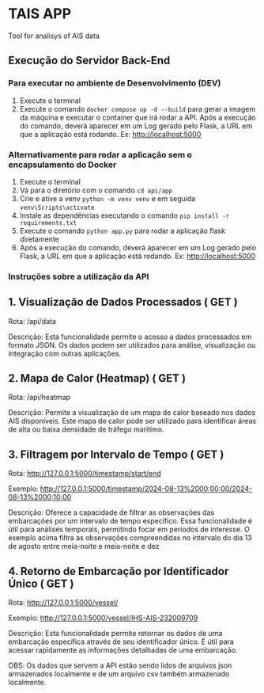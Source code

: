 # TAIS APP

Tool for analisys of AIS data

## Execução do Servidor Back-End

### Para executar no ambiente de Desenvolvimento (DEV)

1. Execute o terminal
2. Execute o comando ```docker compose up -d --build``` para gerar a imagem da máquina e executar o container que irá rodar a API. Após a execução do comando, deverá aparecer em um Log gerado pelo Flask, a URL em que a aplicação está rodando. Ex: <http://localhost:5000>

### Alternativamente para rodar a aplicação sem o encapsulamento do Docker

1. Execute o terminal
2. Vá para o diretório com o comando ```cd api/app```
3. Crie e ative a venv ```python -m venv venv``` e em seguida ```venv\Scripts\activate```
4. Instale as dependências executando o comando ```pip install -r requirements.txt```
5. Execute o comando ```python app.py``` para rodar a aplicação flask diretamente
6. Após a execução do comando, deverá aparecer em um Log gerado pelo Flask, a URL em que a aplicação está rodando. Ex: <http://localhost:5000>

### Instruções sobre a utilização da API

## 1. Visualização de Dados Processados ( GET )

 Rota: /api/data

 Descrição: Esta funcionalidade permite o acesso a dados processados em formato
JSON. Os dados podem ser utilizados para análise, visualização ou integração com
outras aplicações.

## 2. Mapa de Calor (Heatmap) ( GET )

 Rota: /api/heatmap

 Descrição: Permite a visualização de um mapa de calor baseado nos dados AIS
disponíveis. Este mapa de calor pode ser utilizado para identificar áreas de alta ou
baixa densidade de tráfego marítimo.

## 3. Filtragem por Intervalo de Tempo ( GET )

 Rota: <http://127.0.0.1:5000/timestamp/start/end>

 Exemplo: <http://127.0.0.1:5000/timestamp/2024-08-13%2000:00:00/2024-08-13%2000:10:00>

 Descrição: Oferece a capacidade de filtrar as observações das embarcações por um
intervalo de tempo específico. Essa funcionalidade é útil para análises temporais,
permitindo focar em períodos de interesse. O exemplo acima filtra as observações
compreendidas no intervalo do dia 13 de agosto entre meia-noite e meia-noite e dez

## 4. Retorno de Embarcação por Identificador Único ( GET )

 Rota: <http://127.0.0.1:5000/vessel/>

 Exemplo: <http://127.0.0.1:5000/vessel/IHS-AIS-232009709>

 Descrição: Esta funcionalidade permite retornar os dados de uma embarcação
específica através de seu identificador único. É útil para acessar rapidamente as
informações detalhadas de uma embarcação.

OBS: Os dados que servem a API estão sendo lidos de arquivos json armazenados localmente e de um arquivo csv também armazenado localmente.
